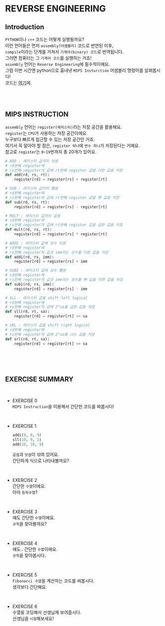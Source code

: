 # REVERSE ENGINEERING

## Introduction
`PYTHON`이나 `c++` 코드는 어떻게 실행될까요?  
이런 언어들은 먼저 `assembly(어셈블리)` 코드로 번연된 이후,  
`compile`이라는 단계를 거쳐서 `기계어(binary) 코드`로 번역됩니다.  
그러면 컴퓨터는 그 `기계어 코드`를 실행하는 거죠!  
`assembly` 언어는 `Reverse Engineering`에 필수적이예요.  
그럼 이번 시간엔 python으로 흉내낸 `MIPS Insturction` 어셈블리 명령어를 살펴봅시다!  
코드는 [여기](https://github.com/happyhddey/pythonSimpleProject/edit/main/project/reverseEngineering/mipsInstruction.py)에.  
<br>
<br>
<br>

## MIPS INSTRUCTION
`assembly` 언어는 `register(레지스터)`라는 저장 공간을 활용해요.  
`register`는 `CPU`가 사용하는 저장 공간이에요.  
누구보다 빠르게 접근할 수 있는 저장 공간인 거죠.  
여기서 꼭 알아야 할 점은, `register 하나`에 `변수 하나`가 저장된다는 거예요.  
참고로 `register`는 `0~19`번까지 총 20개가 있어요.  

```python
# ADD : 레지스터 값끼리 덧셈
# rd번째 register에
# rs번째 register의 값에 rt번째 register 값을 더한 값을 저장
def add(rd, rs, rt):
    register[rd] = register[rs] + register[rt]

# SUB : 레지스터 값끼리 뺄셈
# rd번째 register에
# rs번째 register의 값에 rt번째 register 값을 뺀 값을 저장
def sub(rd, rs, rt):
    register[rd] = register[rs] - register[rt]

# MULT : 레지스터 값끼리 곱셈
# rd번째 register에
# rs번째 register의 값에 rt번째 register 값을 곱한 값을 저장
def mult(rd, rs, rt):
    register[rd] = register[rs] * register[rt]

# ADDI : 레지스터 값에 상수 덧셈
# rd번째 register에
# rs번째 register의 값과 imm라는 상수를 더한 값을 저장
def addi(rd, rs, imm):
    register[rd] = register[rs] + imm

# SUBI : 레지스터 값에 상수 뺄셈
# rd번째 register에
# rs번째 register의 값과 imm라는 상수를 뺀 값을 더한 값을 저장
def subi(rd, rs, imm):
    register[rd] = register[rs] - imm

# SLL : 레지스터 값을 shift left logical
# rd번째 register에
# rs번째 register의 값에 2^sa를 곱한 값을 저장
def sll(rd, rt, sa):
    register[rd] = register[rt] << sa

# SRL : 레지스터 값을 shift right logical
# rd번째 register에
# rs번째 register의 값에 2^sa를 나눈 값을 저장
def srl(rd, rt, sa):
    register[rd] = register[rt] >> sa
```
<br>
<br>
<br>

## EXERCISE SUMMARY  
<br>

- EXERCISE 0  
    `MIPS Instruction`을 이용해서 간단한 코드를 짜봅시다!  
<br>

- EXERCISE 1  
    ```python
    addi(9, 0, 9)
    sll(10, 9, 2)
    add(10, 10, 9)
    ```
    `곱셈`과 `덧셈`이 섞여 있어요.  
    간단하게 식으로 나타내볼까요?  
<br>

- EXERCISE 2  
    간단한 `수열`이에요.  
    아마 `등차수열`?  
<br>

- EXERCISE 3  
    얘도 간단한 `수열`이에요.  
    `규칙`을 찾아볼까요?  
<br>

- EXERCISE 4  
    얘도.. 간단한 `수열`이에요.  
    `규칙`을 찾아봅시다.  
<br>

- EXERCISE 5  
    `Fibonacci 수열`을 계산하는 코드를 써봅시다.  
    생각보다 간단해요.  
<br>

- EXERCISE 6  
    수열을 코딩해서 선생님께 보여줍시다.  
    선생님을 `시험`해보세요!    
<br>
<br>
<br>
